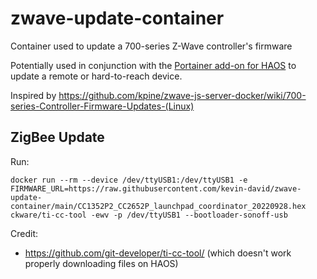 # zwave-update-container
Container used to update a 700-series Z-Wave controller's firmware

Potentially used in conjunction with the [Portainer add-on for HAOS](https://github.com/alexbelgium/hassio-addons/tree/master/portainer) to update a remote or hard-to-reach device.

Inspired by https://github.com/kpine/zwave-js-server-docker/wiki/700-series-Controller-Firmware-Updates-(Linux)

## ZigBee Update

Run:

```
docker run --rm --device /dev/ttyUSB1:/dev/ttyUSB1 -e FIRMWARE_URL=https://raw.githubusercontent.com/kevin-david/zwave-update-container/main/CC1352P2_CC2652P_launchpad_coordinator_20220928.hex ckware/ti-cc-tool -ewv -p /dev/ttyUSB1 --bootloader-sonoff-usb
```

Credit: 
- https://github.com/git-developer/ti-cc-tool/ (which doesn't work properly downloading files on HAOS) 
